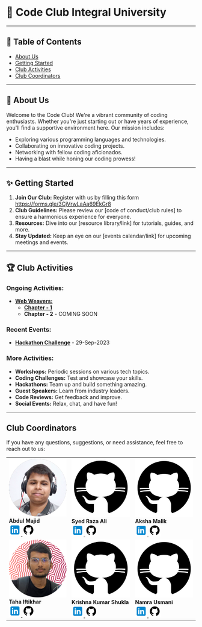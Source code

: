 
# 🚀 Code Club Integral University

---

## 📌 Table of Contents

- [About Us](#-about-us)
- [Getting Started](#-getting-started)
- [Club Activities](#-club-activities)
- [Club Coordinators](#club-coordinators)

---

## 🧧 About Us

Welcome to the Code Club! We're a vibrant community of coding enthusiasts. Whether you're just starting out or have years of experience, you'll find a supportive environment here. Our mission includes:

- Exploring various programming languages and technologies.
- Collaborating on innovative coding projects.
- Networking with fellow coding aficionados.
- Having a blast while honing our coding prowess!

---


## ✨ Getting Started

1. **Join Our Club:** Register with us by filling this form https://forms.gle/3CjVrwLaAa69EkGr8
2. **Club Guidelines:** Please review our [code of conduct/club rules] to ensure a harmonious experience for everyone.
3. **Resources:** Dive into our [resource library/link] for tutorials, guides, and more.
4. **Stay Updated:** Keep an eye on our [events calendar/link] for upcoming meetings and events.

---

## 🏆 Club Activities

### Ongoing Activities:
- [**Web Weavers:**](https://github.com/codeclubiul/webweavers)
  - [**Chapter - 1**](https://github.com/codeclubiul/webweavers/wiki/Chapter1)
  - **Chapter - 2** - COMING SOON

### Recent Events:
- [**Hackathon Challenge**](https://forms.gle/EYF6ACiBxohrfEB5A) - 29-Sep-2023

### More Activities:
- **Workshops:** Periodic sessions on various tech topics.
- **Coding Challenges:** Test and showcase your skills.
- **Hackathons:** Team up and build something amazing.
- **Guest Speakers:** Learn from industry leaders.
- **Code Reviews:** Get feedback and improve.
- **Social Events:** Relax, chat, and have fun!

---

## Club Coordinators

If you have any questions, suggestions, or need assistance, feel free to reach out to us:

<table>
    <tr>
        <td>
            <img src="https://github.com/codeclubiul/.github/blob/main/res/majid240.png" alt="Image 1 Alt Text">
            <br> <b>Abdul Majid</b> <br>
            <a href="https://www.linkedin.com/in/majidabdulred/">
                <img src="https://github.com/codeclubiul/.github/blob/main/res/linkedin32.png">
            </a>
            <a href="https://www.github.com/">
                <img src="https://github.com/codeclubiul/.github/blob/main/res/github32.png">
            </a>
        </td>
        <td>
            <img src="https://github.com/codeclubiul/.github/blob/main/placeholder.png" alt="Image 1 Alt Text">
             <br> <b>Syed Raza Ali</b> <br>
            <a href="https://www.linkedin.com/in/syed-raza-ali-363625222">
                <img src="https://github.com/codeclubiul/.github/blob/main/res/linkedin32.png">
            </a>
            <a href="https://www.github.com/">
                <img src="https://github.com/codeclubiul/.github/blob/main/res/github32.png">
            </a>
        </td>
        <td>
            <img src="https://github.com/codeclubiul/.github/blob/main/placeholder.png" alt="Image 1 Alt Text">
            <br> <b>Aksha Malik</b> <br>
            <a href="https://www.linkedin.com/">
                <img src="https://github.com/codeclubiul/.github/blob/main/res/linkedin32.png">
            </a>
            <a href="https://www.github.com/">
                <img src="https://github.com/codeclubiul/.github/blob/main/res/github32.png">
            </a>
        </td>
    </tr>
    <tr>
        <td>
            <img src="https://github.com/codeclubiul/.github/blob/main/res/taha.png" alt="Image 1 Alt Text">
           <br> <b>Taha Iftikhar</b> <br>
            <a href="www.linkedin.com/in/ifti-taha">
                <img src="https://github.com/codeclubiul/.github/blob/main/res/linkedin32.png">
            </a>
            <a href="https://www.github.com/dexter-ifti">
                <img src="https://github.com/codeclubiul/.github/blob/main/res/github32.png">
            </a>
        </td>
        <td>
            <img src="https://github.com/codeclubiul/.github/blob/main/placeholder.png" alt="Image 1 Alt Text">
            <br> <b>Krishna Kumar Shukla </b> <br>
            <a href="https://www.linkedin.com/">
                <img src="https://github.com/codeclubiul/.github/blob/main/res/linkedin32.png">
            </a>
            <a href="https://www.github.com/">
                <img src="https://github.com/codeclubiul/.github/blob/main/res/github32.png">
            </a>
        </td>
        <td>
            <img src="https://github.com/codeclubiul/.github/blob/main/placeholder.png" alt="Image 1 Alt Text">
             <br> <b>Namra Usmani </b> <br>
            <a href="https://www.linkedin.com/">
                <img src="https://github.com/codeclubiul/.github/blob/main/res/linkedin32.png">
            </a>
            <a href="https://www.github.com/">
                <img src="https://github.com/codeclubiul/.github/blob/main/res/github32.png">
            </a>
        </td>
    </tr>
</table>
